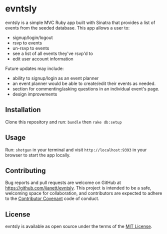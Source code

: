 # evntsly

evntsly is a simple MVC Ruby app built with Sinatra that provides a list of events from the seeded database. This app allows a user to: 
   - signup/login/logout
   - rsvp to events
   - un-rsvp to events
   - see a list of all events they've rsvp'd to
   - edit user account information

Future updates may include:
   - ability to signup/login as an event planner
   - an event planner would be able to create/edit their events as needed.
   - section for commenting/asking questions in an individual event's page.
   - design improvements

## Installation

Clone this repository and run:
```bundle``` then ```rake db:setup```

## Usage

Run:
```shotgun``` in your terminal and visit ```http://localhost:9393``` in your browser to start the app locally.

## Contributing

Bug reports and pull requests are welcome on GitHub at https://github.com/ijanett/evntsly. This project is intended to be a safe, welcoming space for collaboration, and contributors are expected to adhere to the [Contributor Covenant](http://contributor-covenant.org) code of conduct.

## License

evntsly is available as open source under the terms of the [MIT License](https://opensource.org/licenses/MIT).